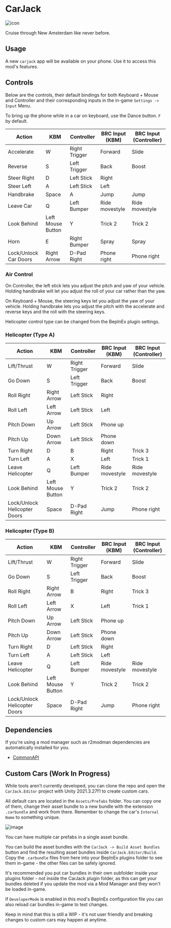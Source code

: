 # CarJack
![icon](https://github.com/LazyDuchess/CarJack/assets/42678262/e7f9bac8-6176-4fa4-b80f-b6d14bd45060)

Cruise through New Amsterdam like never before.

## Usage
A new `carjack` app will be available on your phone. Use it to access this mod's features.

## Controls
Below are the controls, their default bindings for both Keyboard + Mouse and Controller and their corresponding inputs in the in-game `Settings -> Input` Menu.

To bring up the phone while in a car on keyboard, use the Dance button. `F` by default.

| Action                | KBM               | Controller    | BRC Input (KBM)  | BRC Input (Controller)  |
|-----------------------|-------------------|---------------|------------------|-------------------------|
| Accelerate            | W                 | Right Trigger | Forward          | Slide                   |
| Reverse               | S                 | Left Trigger  | Back             | Boost                   |
| Steer Right           | D                 | Left Stick    | Right            |                         |
| Steer Left            | A                 | Left Stick    | Left             |                         |
| Handbrake             | Space             | A             | Jump             | Jump                    |
| Leave Car             | Q                 | Left Bumper   | Ride movestyle   | Ride movestyle          |
| Look Behind           | Left Mouse Button | Y             | Trick 2          | Trick 2                 |
| Horn                  | E                 | Right Bumper  | Spray            | Spray                   |
| Lock/Unlock Car Doors | Right Arrow       | D-Pad Right   | Phone right      | Phone right             |

### Air Control
On Controller, the left stick lets you adjust the pitch and yaw of your vehicle. Holding handbrake will let you adjust the roll of your car rather than the yaw.

On Keyboard + Mouse, the steering keys let you adjust the yaw of your vehicle. Holding handbrake lets you adjust the pitch with the accelerate and reverse keys and the roll with the steering keys.

Helicopter control type can be changed from the BepInEx plugin settings.

### Helicopter (Type A)

| Action                       | KBM               | Controller    | BRC Input (KBM)  | BRC Input (Controller)  |
|------------------------------|-------------------|---------------|------------------|-------------------------|
| Lift/Thrust                  | W                 | Right Trigger | Forward          | Slide                   |
| Go Down                      | S                 | Left Trigger  | Back             | Boost                   |
| Roll Right                   | Right Arrow       | Left Stick    | Right            |                         |
| Roll Left                    | Left Arrow        | Left Stick    | Left             |                         |
| Pitch Down                   | Up Arrow          | Left Stick    | Phone up         |                         |
| Pitch Up                     | Down Arrow        | Left Stick    | Phone down       |                         |
| Turn Right                   | D                 | B             | Right            | Trick 3                 |
| Turn Left                    | A                 | X             | Left             | Trick 1                 |
| Leave Helicopter             | Q                 | Left Bumper   | Ride movestyle   | Ride movestyle          |
| Look Behind                  | Left Mouse Button | Y             | Trick 2          | Trick 2                 |
| Lock/Unlock Helicopter Doors | Space             | D-Pad Right   | Jump             | Phone right             |

### Helicopter (Type B)

| Action                       | KBM               | Controller    | BRC Input (KBM)  | BRC Input (Controller)  |
|------------------------------|-------------------|---------------|------------------|-------------------------|
| Lift/Thrust                  | W                 | Right Trigger | Forward          | Slide                   |
| Go Down                      | S                 | Left Trigger  | Back             | Boost                   |
| Roll Right                   | Right Arrow       | B             | Right            | Trick 3                 |
| Roll Left                    | Left Arrow        | X             | Left             | Trick 1                 |
| Pitch Down                   | Up Arrow          | Left Stick    | Phone up         |                         |
| Pitch Up                     | Down Arrow        | Left Stick    | Phone down       |                         |
| Turn Right                   | D                 | Left Stick    | Right            |                         |
| Turn Left                    | A                 | Left Stick    | Left             |                         |
| Leave Helicopter             | Q                 | Left Bumper   | Ride movestyle   | Ride movestyle          |
| Look Behind                  | Left Mouse Button | Y             | Trick 2          | Trick 2                 |
| Lock/Unlock Helicopter Doors | Space             | D-Pad Right   | Jump             | Phone right             |

## Dependencies
If you're using a mod manager such as r2modman dependencies are automatically installed for you.
* [CommonAPI](https://github.com/LazyDuchess/BRC-CommonAPI)

## Custom Cars (Work In Progress)
While tools aren't currently developed, you can clone the repo and open the `CarJack.Editor` project with Unity 2021.3.27f1 to create custom cars.

All default cars are located in the `Assets/Prefabs` folder. You can copy one of them, change their asset bundle to a new bundle with the extension `.carbundle` and work from there. Remember to change the car's `Internal Name` to something unique.

![image](https://github.com/LazyDuchess/CarJack/assets/42678262/1dd54ef6-61a4-4376-a924-73902aef33ac)

You can have multiple car prefabs in a single asset bundle.

You can build the asset bundles with the `CarJack -> Build Asset Bundles` button and find the resulting asset bundles inside `CarJack.Editor/Build`. Copy the `.carbundle` files from here into your BepInEx plugins folder to see them in-game - the other files can be safely ignored. 

It's recommended you put car bundles in their own subfolder inside your plugins folder - not inside the CarJack plugin folder, as this can get your bundles deleted if you update the mod via a Mod Manager and they won't be loaded in-game.

If `DeveloperMode` is enabled in this mod's BepInEx configuration file you can also reload car bundles in-game to test changes.

Keep in mind that this is still a WIP - it's not user friendly and breaking changes to custom cars may happen at anytime.
